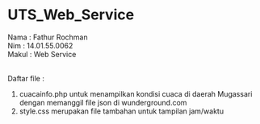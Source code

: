 # UTS_Web_Service
Nama  : Fathur Rochman<br>
Nim   : 14.01.55.0062<br>
Makul : Web Service<br><br>

Daftar file :<br>
<ol>
<li>cuacainfo.php untuk menampilkan kondisi cuaca di daerah Mugassari dengan memanggil file json di wunderground.com</li>
<li>style.css merupakan file tambahan untuk tampilan jam/waktu</li>
</ol>
